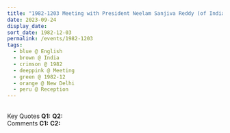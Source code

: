 ```yaml
---
title: "1982-1203 Meeting with President Neelam Sanjiva Reddy (of India), Reception, Rāṣhṭrapati Bhavan, New Delhi, India"
date: 2023-09-24
display_date: 
sort_date: 1982-12-03
permalink: /events/1982-1203
tags:
  - blue @ English
  - brown @ India
  - crimson @ 1982
  - deeppink @ Meeting
  - green @ 1982-12
  - orange @ New Delhi
  - peru @ Reception
---
```


<br>

<wave-list>
  <list-title color="DarkSeaGreen" width="55">Key Quotes</list-title>
  <list-item color="BlanchedAlmond" width="280"><b>Q1:</b> <i></i></list-item>
  <list-item color="Lavender" width="280"><b>Q2:</b> <i></i></list-item>
</wave-list>

<br>

<wave-list>
  <list-title color="DarkSeaGreen" width="55">Comments</list-title>
  <list-item color="BlanchedAlmond" width="280"><b>C1:</b> <i></i></list-item>
  <list-item color="Lavender" width="280"><b>C2:</b> <i></i></list-item>
</wave-list>